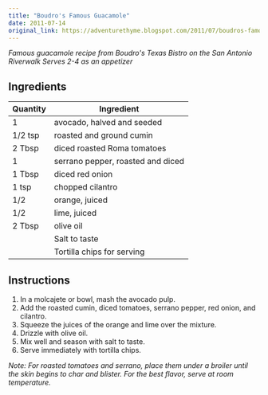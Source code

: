 ```yaml
---
title: "Boudro's Famous Guacamole"
date: 2011-07-14
original_link: https://adventurethyme.blogspot.com/2011/07/boudros-famous-guacamole.html
---
```


_Famous guacamole recipe from Boudro's Texas Bistro on the San Antonio Riverwalk_
_Serves 2-4 as an appetizer_

## Ingredients

| Quantity | Ingredient |
| -------- | ---------- |
| 1 | avocado, halved and seeded |
| 1/2 tsp | roasted and ground cumin |
| 2 Tbsp | diced roasted Roma tomatoes |
| 1 | serrano pepper, roasted and diced |
| 1 Tbsp | diced red onion |
| 1 tsp | chopped cilantro |
| 1/2 | orange, juiced |
| 1/2 | lime, juiced |
| 2 Tbsp | olive oil |
| | Salt to taste |
| | Tortilla chips for serving |

## Instructions

1. In a molcajete or bowl, mash the avocado pulp.
2. Add the roasted cumin, diced tomatoes, serrano pepper, red onion, and cilantro.
3. Squeeze the juices of the orange and lime over the mixture.
4. Drizzle with olive oil.
5. Mix well and season with salt to taste.
6. Serve immediately with tortilla chips.

_Note: For roasted tomatoes and serrano, place them under a broiler until the skin begins to char and blister. For the best flavor, serve at room temperature._

